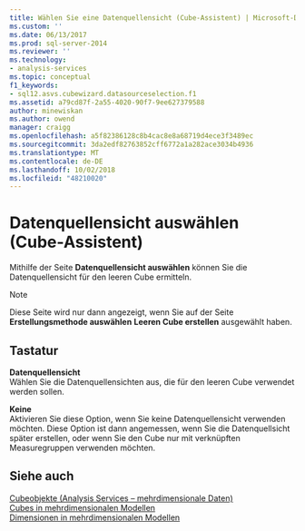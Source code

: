 ```yaml
---
title: Wählen Sie eine Datenquellensicht (Cube-Assistent) | Microsoft-Dokumentation
ms.custom: ''
ms.date: 06/13/2017
ms.prod: sql-server-2014
ms.reviewer: ''
ms.technology:
- analysis-services
ms.topic: conceptual
f1_keywords:
- sql12.asvs.cubewizard.datasourceselection.f1
ms.assetid: a79cd87f-2a55-4020-90f7-9ee627379588
author: minewiskan
ms.author: owend
manager: craigg
ms.openlocfilehash: a5f82386128c8b4cac8e8a68719d4ece3f3489ec
ms.sourcegitcommit: 3da2edf82763852cff6772a1a282ace3034b4936
ms.translationtype: MT
ms.contentlocale: de-DE
ms.lasthandoff: 10/02/2018
ms.locfileid: "48210020"
---
```

# <a name="select-a-data-source-view-cube-wizard"></a>Datenquellensicht auswählen (Cube-Assistent)
  Mithilfe der Seite **Datenquellensicht auswählen** können Sie die Datenquellensicht für den leeren Cube ermitteln.  
  
> [!NOTE]  
>  Diese Seite wird nur dann angezeigt, wenn Sie auf der Seite **Erstellungsmethode auswählen** **Leeren Cube erstellen** ausgewählt haben.  
  
## <a name="options"></a>Tastatur  
 **Datenquellensicht**  
 Wählen Sie die Datenquellensichten aus, die für den leeren Cube verwendet werden sollen.  
  
 **Keine**  
 Aktivieren Sie diese Option, wenn Sie keine Datenquellensicht verwenden möchten. Diese Option ist dann angemessen, wenn Sie die Datenquellsicht später erstellen, oder wenn Sie den Cube nur mit verknüpften Measuregruppen verwenden möchten.  
  
## <a name="see-also"></a>Siehe auch  
 [Cubeobjekte &#40;Analysis Services – mehrdimensionale Daten&#41;](multidimensional-models-olap-logical-cube-objects/cube-objects-analysis-services-multidimensional-data.md)   
 [Cubes in mehrdimensionalen Modellen](multidimensional-models/cubes-in-multidimensional-models.md)   
 [Dimensionen in mehrdimensionalen Modellen](multidimensional-models/dimensions-in-multidimensional-models.md)  
  
  
